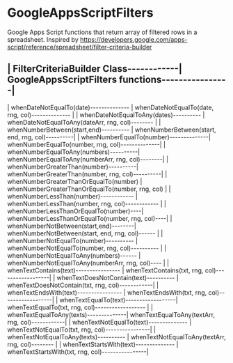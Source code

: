 # GoogleAppsScriptFilters
Google Apps Script functions that return array of filtered rows in a spreadsheet. Inspired by https://developers.google.com/apps-script/reference/spreadsheet/filter-criteria-builder

| FilterCriteriaBuilder Class------------| GoogleAppsScriptFilters functions----------------|
--------------------------------------------------------------------------------------------
| whenDateNotEqualTo(date)-------------- | whenDateNotEqualTo(date, rng, col)-------------- |
| whenDateNotEqualToAny(dates)---------- | whenDateNotEqualToAny(dateArr, rng, col)-------- |
| whenNumberBetween(start,end)---------- | whenNumberBetween(start, end, rng, col)----------|
| whenNumberEqualTo(number)--------------| whenNumberEqualTo(number, rng, col)--------------|
| whenNumberEqualToAny(numbers)----------| whenNumberEqualToAny(numberArr, rng, col)--------|
| whenNumberGreaterThan(number)----------| whenNumberGreaterThan(number, rng, col)----------|
| whenNumberGreaterThanOrEqualTo(number) | whenNumberGreaterThanOrEqualTo(number, rng, col) |
| whenNumberLessThan(number)------------ | whenNumberLessThan(number, rng, col)------------ |
| whenNumberLessThanOrEqualTo(number)----| whenNumberLessThanOrEqualTo(number, rng, col)----|
| whenNumberNotBetween(start,end)--------| whenNumberNotBetween(start, end, rng, col)------ |
| whenNumberNotEqualTo(number)---------- | whenNumberNotEqualTo(number, rng, col)---------- |
| whenNumberNotEqualToAny(numbers)------ | whenNumberNotEqualToAny(numberArr, rng, col)---- |
| whenTextContains(text)---------------- | whenTextContains(txt, rng, col)------------------|
| whenTextDoesNotContain(text)---------- | whenTextDoesNotContain(txt, rng, col)------------|
| whenTextEndsWith(text)---------------- | whenTextEndsWith(txt, rng, col)------------------|
| whenTextEqualTo(text)------------------| whenTextEqualTo(txt, rng, col)------------------ |
| whenTextEqualToAny(texts)--------------| whenTextEqualToAny(textArr, rng, col)------------|
| whenTextNotEqualTo(text)-------------- | whenTextNotEqualTo(txt, rng, col)----------------|
| whenTextNotEqualToAny(texts)---------- | whenTextNotEqualToAny(textArr, rng, col)-------- |
| whenTextStartsWith(text)-------------- | whenTextStartsWith(txt, rng, col)----------------|
